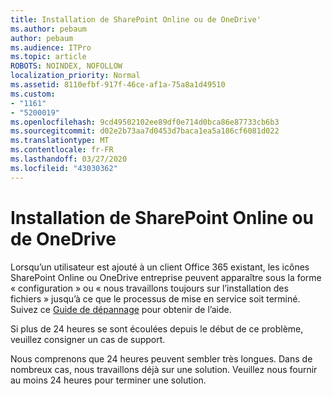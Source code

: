 ```yaml
---
title: Installation de SharePoint Online ou de OneDrive'
ms.author: pebaum
author: pebaum
ms.audience: ITPro
ms.topic: article
ROBOTS: NOINDEX, NOFOLLOW
localization_priority: Normal
ms.assetid: 8110efbf-917f-46ce-af1a-75a8a1d49510
ms.custom:
- "1161"
- "5200019"
ms.openlocfilehash: 9cd49502102ee89df0e714d0bca86e87733cb6b3
ms.sourcegitcommit: d02e2b73aa7d0453d7baca1ea5a186cf6081d022
ms.translationtype: MT
ms.contentlocale: fr-FR
ms.lasthandoff: 03/27/2020
ms.locfileid: "43030362"
---
```

# <a name="sharepoint-online-or-onedrive-setting-up"></a>Installation de SharePoint Online ou de OneDrive

Lorsqu’un utilisateur est ajouté à un client Office 365 existant, les icônes SharePoint Online ou OneDrive entreprise peuvent apparaître sous la forme « configuration » ou « nous travaillons toujours sur l’installation des fichiers » jusqu’à ce que le processus de mise en service soit terminé. Suivez ce [Guide de dépannage](https://docs.microsoft.com/sharepoint/support/sites/troubleshooting-guide-for-sites-stopped-at-provisioning) pour obtenir de l’aide.

Si plus de 24 heures se sont écoulées depuis le début de ce problème, veuillez consigner un cas de support.

Nous comprenons que 24 heures peuvent sembler très longues. Dans de nombreux cas, nous travaillons déjà sur une solution. Veuillez nous fournir au moins 24 heures pour terminer une solution.
